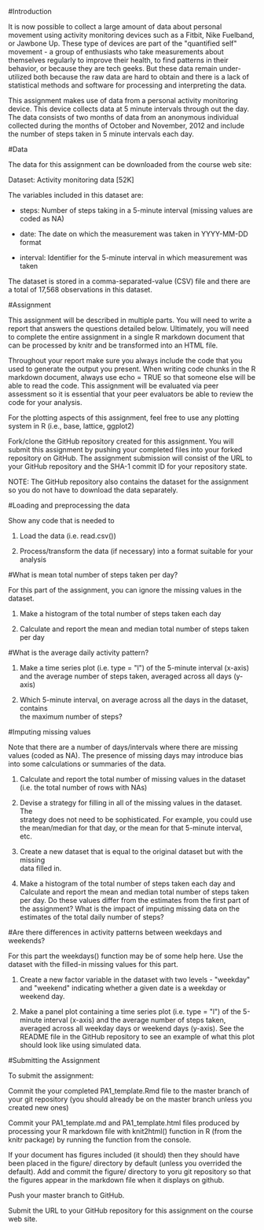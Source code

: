 #Introduction

It is now possible to collect a large amount of data about personal movement using activity monitoring devices such as a Fitbit, Nike Fuelband, or Jawbone Up. These type of devices are part of the "quantified self" movement - a group of enthusiasts who take measurements about themselves regularly to improve their health, to find patterns in their behavior, or because they are tech geeks. But these data remain under-utilized both because the raw data are hard to obtain and there is a lack of statistical methods and software for processing and interpreting the data.

This assignment makes use of data from a personal activity monitoring device. This device collects data at 5 minute intervals through out the day. The data consists of two months of data from an anonymous individual collected during the months of October and November, 2012 and include the number of steps taken in 5 minute intervals each day.

#Data

The data for this assignment can be downloaded from the course web site:

Dataset: Activity monitoring data [52K]

The variables included in this dataset are:

 - steps: Number of steps taking in a 5-minute interval (missing values are coded as NA)

 - date: The date on which the measurement was taken in YYYY-MM-DD format

 - interval: Identifier for the 5-minute interval in which measurement was taken

The dataset is stored in a comma-separated-value (CSV) file and there are a total of 17,568 observations in this dataset.

#Assignment

This assignment will be described in multiple parts. You will need to write a report that answers the questions detailed below. Ultimately, you will need to complete the entire assignment in a single R markdown document that can be processed by knitr and be transformed into an HTML file.

Throughout your report make sure you always include the code that you used to generate the output you present. When writing code chunks in the R markdown document, always use echo = TRUE so that someone else will be able to read the code. This assignment will be evaluated via peer assessment so it is essential that your peer evaluators be able to review the code for your analysis.

For the plotting aspects of this assignment, feel free to use any plotting system in R (i.e., base, lattice, ggplot2)

Fork/clone the GitHub repository created for this assignment. You will submit this assignment by pushing your completed files into your forked repository on GitHub. The assignment submission will consist of the URL to your GitHub repository and the SHA-1 commit ID for your repository state.

NOTE: The GitHub repository also contains the dataset for the assignment so you do not have to download the data separately.

#Loading and preprocessing the data

Show any code that is needed to

  1. Load the data (i.e. read.csv())

  2. Process/transform the data (if necessary) into a format suitable for your analysis

#What is mean total number of steps taken per day?

For this part of the assignment, you can ignore the missing values in the dataset.

  1. Make a histogram of the total number of steps taken each day

  2. Calculate and report the mean and median total number of steps taken per day

#What is the average daily activity pattern?

  1. Make a time series plot (i.e. type = "l") of the 5-minute interval (x-axis) and the      average number of steps taken, averaged across all days (y-axis)

  2. Which 5-minute interval, on average across all the days in the dataset, contains  
     the maximum number of steps?

#Imputing missing values

Note that there are a number of days/intervals where there are missing values (coded as NA). The presence of missing days may introduce bias into some calculations or summaries of the data.

  1. Calculate and report the total number of missing values in the dataset (i.e. the 
     total number of rows with NAs)

  2. Devise a strategy for filling in all of the missing values in the dataset. The  
     strategy does not need to be sophisticated. For example, you could use the 
     mean/median for that day, or the mean for that 5-minute interval, etc.

  3. Create a new dataset that is equal to the original dataset but with the missing   
     data filled in.

  4. Make a histogram of the total number of steps taken each day and Calculate and 
     report the mean and median total number of steps taken per day. Do these values 
     differ from the estimates from the first part of the assignment? What is the impact
     of imputing missing data on the estimates of the total daily number of steps?

#Are there differences in activity patterns between weekdays and weekends?

For this part the weekdays() function may be of some help here. Use the dataset with the filled-in missing values for this part.

  1. Create a new factor variable in the dataset with two levels - "weekday" and 
     "weekend" indicating whether a given date is a weekday or weekend day.

  2. Make a panel plot containing a time series plot (i.e. type = "l") of the 5-minute
     interval (x-axis) and the average number of steps taken, averaged across all 
     weekday days or weekend days (y-axis). See the README file in the GitHub repository
     to see an example of what this plot should look like using simulated data.

#Submitting the Assignment

To submit the assignment:

Commit the your completed PA1_template.Rmd file to the master branch of your git repository (you should already be on the master branch unless you created new ones)

Commit your PA1_template.md and PA1_template.html files produced by processing your R markdown file with knit2html() function in R (from the knitr package) by running the function from the console.

If your document has figures included (it should) then they should have been placed in the figure/ directory by default (unless you overrided the default). Add and commit the figure/ directory to yoru git repository so that the figures appear in the markdown file when it displays on github.

Push your master branch to GitHub.

Submit the URL to your GitHub repository for this assignment on the course web site.